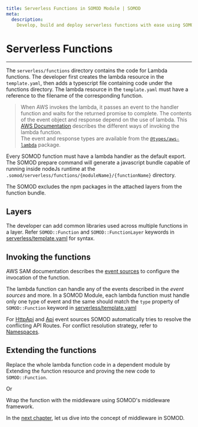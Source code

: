```YAML
title: Serverless Functions in SOMOD Module | SOMOD
meta:
  description:
    Develop, build and deploy serverless functions with ease using SOMOD modules.
```

# Serverless Functions

---

The `serverless/functions` directory contains the code for Lambda functions. The developer first creates the lambda resource in the `template.yaml`, then adds a typescript file containing code under the functions directory. The lambda resource in the `template.yaml` must have a reference to the filename of the corresponding function.

> When AWS invokes the lambda, it passes an event to the handler function and waits for the returned promise to complete. The contents of the event object and response depend on the use of lambda. This [AWS Documentation](https://docs.aws.amazon.com/lambda/latest/dg/lambda-services.html) describes the different ways of invoking the lambda function.  
> The event and response types are available from the [`@types/aws-lambda`](https://www.npmjs.com/package/@types/aws-lambda) package.

Every SOMOD function must have a lambda handler as the default export.
The SOMOD prepare command will generate a javascript bundle capable of running inside nodeJs runtime at the `.somod/serverless/functions/{moduleName}/{functionName}` directory.

The SOMOD excludes the npm packages in the attached layers from the function bundle.

## Layers

The developer can add common libraries used across multiple functions in a layer. Refer `SOMOD::Function` and `SOMOD::FunctionLayer` keywords in [serverless/template.yaml](/reference/main-concepts/serverless/template.yaml) for syntax.

## Invoking the functions

AWS SAM documentation describes the [event sources](https://docs.aws.amazon.com/serverless-application-model/latest/developerguide/sam-property-function-eventsource.html) to configure the invocation of the function.

The lambda function can handle any of the events described in the _event sources_ and more. In a SOMOD Module, each lambda function must handle only one type of event and the same should match the `type` property of `SOMOD::Function` keyword in [serverless/template.yaml](/reference/main-concepts/serverless/template.yaml)

For [HttpApi](https://docs.aws.amazon.com/serverless-application-model/latest/developerguide/sam-property-function-httpapi.html) and [Api](https://docs.aws.amazon.com/serverless-application-model/latest/developerguide/sam-property-function-api.html) event sources SOMOD automatically tries to resolve the conflicting API Routes.
For conflict resolution strategy, refer to [Namespaces](/reference/main-concepts/namespaces).

## Extending the functions

Replace the whole lambda function code in a dependent module by Extending the function resource and proving the new code to `SOMOD::Function`.

Or

Wrap the function with the middleware using SOMOD's middleware framework.

In the [next chapter](/reference/main-concepts/serverless/middlewares), let us dive into the concept of middleware in SOMOD.
